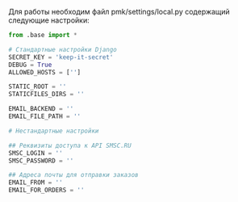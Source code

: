 Для работы необходим файл pmk/settings/local.py содержащий следующие настройки:

```python
from .base import *

# Стандартные настройки Django
SECRET_KEY = 'keep-it-secret'
DEBUG = True
ALLOWED_HOSTS = ['']

STATIC_ROOT = ''
STATICFILES_DIRS = ''

EMAIL_BACKEND = ''
EMAIL_FILE_PATH = ''

# Нестандартные настройки

## Реквизиты доступа к API SMSC.RU 
SMSC_LOGIN = ''
SMSC_PASSWORD = ''

## Адреса почты для отправки заказов
EMAIL_FROM = ''
EMAIL_FOR_ORDERS = ''
```